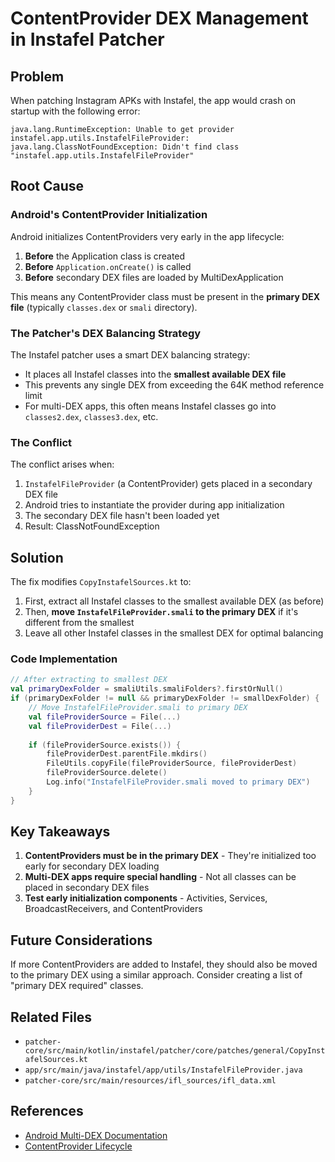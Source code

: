 # ContentProvider DEX Management in Instafel Patcher

## Problem

When patching Instagram APKs with Instafel, the app would crash on startup with the following error:

```
java.lang.RuntimeException: Unable to get provider instafel.app.utils.InstafelFileProvider: 
java.lang.ClassNotFoundException: Didn't find class "instafel.app.utils.InstafelFileProvider"
```

## Root Cause

### Android's ContentProvider Initialization

Android initializes ContentProviders very early in the app lifecycle:
1. **Before** the Application class is created
2. **Before** `Application.onCreate()` is called  
3. **Before** secondary DEX files are loaded by MultiDexApplication

This means any ContentProvider class must be present in the **primary DEX file** (typically `classes.dex` or `smali` directory).

### The Patcher's DEX Balancing Strategy

The Instafel patcher uses a smart DEX balancing strategy:
- It places all Instafel classes into the **smallest available DEX file**
- This prevents any single DEX from exceeding the 64K method reference limit
- For multi-DEX apps, this often means Instafel classes go into `classes2.dex`, `classes3.dex`, etc.

### The Conflict

The conflict arises when:
1. `InstafelFileProvider` (a ContentProvider) gets placed in a secondary DEX file
2. Android tries to instantiate the provider during app initialization
3. The secondary DEX file hasn't been loaded yet
4. Result: ClassNotFoundException

## Solution

The fix modifies `CopyInstafelSources.kt` to:
1. First, extract all Instafel classes to the smallest available DEX (as before)
2. Then, **move `InstafelFileProvider.smali` to the primary DEX** if it's different from the smallest
3. Leave all other Instafel classes in the smallest DEX for optimal balancing

### Code Implementation

```kotlin
// After extracting to smallest DEX
val primaryDexFolder = smaliUtils.smaliFolders?.firstOrNull()
if (primaryDexFolder != null && primaryDexFolder != smallDexFolder) {
    // Move InstafelFileProvider.smali to primary DEX
    val fileProviderSource = File(...)
    val fileProviderDest = File(...)
    
    if (fileProviderSource.exists()) {
        fileProviderDest.parentFile.mkdirs()
        FileUtils.copyFile(fileProviderSource, fileProviderDest)
        fileProviderSource.delete()
        Log.info("InstafelFileProvider.smali moved to primary DEX")
    }
}
```

## Key Takeaways

1. **ContentProviders must be in the primary DEX** - They're initialized too early for secondary DEX loading
2. **Multi-DEX apps require special handling** - Not all classes can be placed in secondary DEX files
3. **Test early initialization components** - Activities, Services, BroadcastReceivers, and ContentProviders

## Future Considerations

If more ContentProviders are added to Instafel, they should also be moved to the primary DEX using a similar approach. Consider creating a list of "primary DEX required" classes.

## Related Files

- `patcher-core/src/main/kotlin/instafel/patcher/core/patches/general/CopyInstafelSources.kt`
- `app/src/main/java/instafel/app/utils/InstafelFileProvider.java`
- `patcher-core/src/main/resources/ifl_sources/ifl_data.xml`

## References

- [Android Multi-DEX Documentation](https://developer.android.com/studio/build/multidex)
- [ContentProvider Lifecycle](https://developer.android.com/guide/topics/providers/content-provider-basics)
